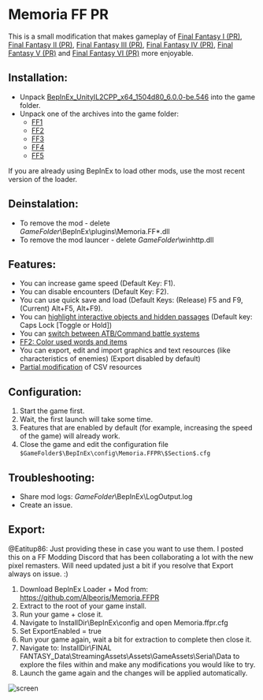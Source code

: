 # Memoria FF PR
This is a small modification that makes gameplay of [Final Fantasy I (PR)](https://store.steampowered.com/app/1173770/FINAL_FANTASY/), [Final Fantasy II (PR)](https://store.steampowered.com/app/1173780/FINAL_FANTASY_II/), [Final Fantasy III (PR)](https://store.steampowered.com/app/1173790/FINAL_FANTASY_III/), [Final Fantasy IV (PR)](https://store.steampowered.com/app/1173800/FINAL_FANTASY_IV/), [Final Fantasy V (PR)](https://store.steampowered.com/app/1173810/FINAL_FANTASY_V/) and [Final Fantasy VI (PR)](https://store.steampowered.com/app/1173820/FINAL_FANTASY_VI/) more enjoyable. 

## Installation:
- Unpack [BepInEx_UnityIL2CPP_x64_1504d80_6.0.0-be.546](https://github.com/Albeoris/Memoria.FFPR/releases/download/v2022.02.12/BepInEx_UnityIL2CPP_x64_1504d80_6.0.0-be.546.zip) into the game folder.
- Unpack one of the archives into the game folder:
    - [FF1](https://github.com/Albeoris/Memoria.FFPR/releases/download/v2022.02.12/FF1_v2022.02.12.zip)
    - [FF2](https://github.com/Albeoris/Memoria.FFPR/releases/download/v2022.02.12/FF2_v2022.02.12.zip)
    - [FF3](https://github.com/Albeoris/Memoria.FFPR/releases/download/v2022.02.12/FF3_v2022.02.12.zip)
    - [FF4](https://github.com/Albeoris/Memoria.FFPR/releases/download/v2022.02.12/FF4_v2022.02.12.zip)
    - [FF5](https://github.com/Albeoris/Memoria.FFPR/releases/download/v2022.02.12/FF5_v2022.02.12.zip)

If you are already using BepInEx to load other mods, use the most recent version of the loader.

## Deinstalation:
- To remove the mod - delete $GameFolder$\BepInEx\plugins\Memoria.FF*.dll
- To remove the mod launcer - delete $GameFolder$\winhttp.dll

## Features:

- You can increase game speed (Default Key: F1).
- You can disable encounters (Default Key: F2).
- You can use quick save and load (Default Keys: (Release) F5 and F9, (Current) Alt+F5, Alt+F9).
- You can [highlight interactive objects and hidden passages](https://github.com/Albeoris/Memoria.FFPR/wiki/Features-Highlighting) (Default key: Caps Lock [Toggle or Hold])
- You can [switch between ATB/Command battle systems](https://github.com/Albeoris/Memoria.FFPR/wiki/Features-Battle-System)
- [FF2: Color used words and items](https://github.com/Albeoris/Memoria.FFPR/wiki/Features-FF2-Color-Secret-Words-and-Key-Items)
- You can export, edit and import graphics and text resources (like characteristics of enemies) (Export disabled by default)
- [Partial modification](https://github.com/Albeoris/Memoria.FFPR/wiki/Features-Mods) of CSV resources

## Configuration:

1. Start the game first.
2. Wait, the first launch will take some time.
3. Features that are enabled by default (for example, increasing the speed of the game) will already work.
4. Close the game and edit the configuration file `$GameFolder$\BepInEx\config\Memoria.FFPR\$Section$.cfg`

## Troubleshooting:

- Share mod logs: $GameFolder$\BepInEx\LogOutput.log
- Create an issue.

## Export:

@Eatitup86:
Just providing these in case you want to use them. I posted this on a FF Modding Discord that has been collaborating a lot with the new pixel remasters. Will need updated just a bit if you resolve that Export always on issue. :)

1. Download BepInEx Loader + Mod from: https://github.com/Albeoris/Memoria.FFPR
2. Extract to the root of your game install.
3. Run your game + close it.
4. Navigate to InstallDir\BepInEx\config and open Memoria.ffpr.cfg
5. Set ExportEnabled = true
6. Run your game again, wait a bit for extraction to complete then close it.
7. Navigate to: InstallDir\FINAL FANTASY_Data\StreamingAssets\Assets\GameAssets\Serial\Data to explore the files within and make any modifications you would like to try.
8. Launch the game again and the changes will be applied automatically.


![screen](https://i.imgur.com/1IrVylI.png)

